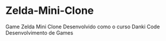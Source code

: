 # Zelda-Mini-Clone
Game Zelda Mini Clone Desenvolvido como o curso Danki Code Desenvolvimento de Games
